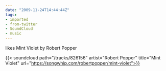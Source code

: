 ```yaml
---
date: "2009-11-24T14:44:44Z"
tags:
- imported
- from-twitter
- SoundCloud
- music
---
```

likes Mint Violet by Robert Popper

{{< soundcloud path="/tracks/826156" artist="Robert Popper" title="Mint Violet" url="https://songwhip.com/robertpopper/mint-violet">}}
